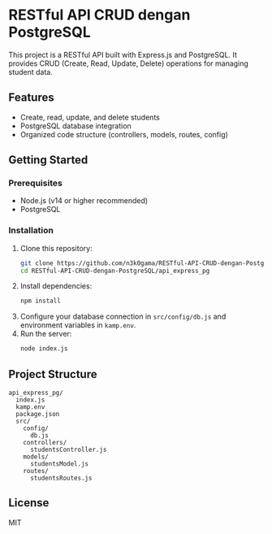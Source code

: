 # RESTful API CRUD dengan PostgreSQL

This project is a RESTful API built with Express.js and PostgreSQL. It provides CRUD (Create, Read, Update, Delete) operations for managing student data.

## Features
- Create, read, update, and delete students
- PostgreSQL database integration
- Organized code structure (controllers, models, routes, config)

## Getting Started

### Prerequisites
- Node.js (v14 or higher recommended)
- PostgreSQL

### Installation
1. Clone this repository:
   ```sh
   git clone https://github.com/n3k0gama/RESTful-API-CRUD-dengan-PostgreSQL.git
   cd RESTful-API-CRUD-dengan-PostgreSQL/api_express_pg
   ```
2. Install dependencies:
   ```sh
   npm install
   ```
3. Configure your database connection in `src/config/db.js` and environment variables in `kamp.env`.
4. Run the server:
   ```sh
   node index.js
   ```

## Project Structure
```
api_express_pg/
  index.js
  kamp.env
  package.json
  src/
    config/
      db.js
    controllers/
      studentsController.js
    models/
      studentsModel.js
    routes/
      studentsRoutes.js
```

## License
MIT
